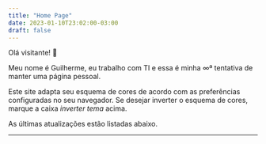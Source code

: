 ```yaml
---
title: "Home Page"
date: 2023-01-10T23:02:00-03:00
draft: false
---
```

Olá visitante! 👋

Meu nome é Guilherme, eu trabalho com TI e essa é minha ∞ª tentativa de manter uma página pessoal.

Este site adapta seu esquema de cores de acordo com as preferências configuradas no seu navegador. Se desejar inverter o esquema de cores, marque a caixa *inverter tema* acima.

As últimas atualizações estão listadas abaixo.

----------
